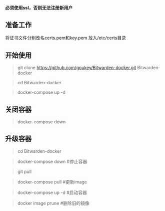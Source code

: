 
#### 必须使用ssl，否则无法注册新用户 ####

## 准备工作

将证书文件分别改名certs.pem和key.pem 放入/etc/certs目录

## 开始使用

> git clone https://github.com/goukey/Bitwarden-docker.git Bitwarden-docker

> cd Bitwarden-docker

> docker-compose up -d


## 关闭容器

> docker-compose down

## 升级容器

> cd Bitwarden-docker

> docker-compose down  #停止容器

> git pull

> docker-compose pull  #更新image

> docker-compose up -d  #启动容器

> docker image prune  #删除旧的镜像
